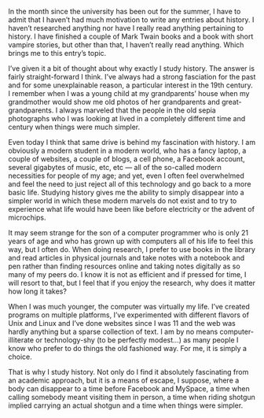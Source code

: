In the month since the university has been out for the summer, I have to admit that I haven’t had much motivation to write any entries about history. I haven’t researched anything nor have I really read anything pertaining to history. I have finished a couple of Mark Twain books and a book with short vampire stories, but other than that, I haven’t really read anything. Which brings me to this entry’s topic.

I’ve given it a bit of thought about why exactly I study history. The answer is fairly straight-forward I think. I’ve always had a strong fasciation for the past and for some unexplainable reason, a particular interest in the 19th century. I remember when I was a young child at my grandparents’ house when my grandmother would show me old photos of her grandparents and great-grandparents. I always marveled that the people in the old sepia photographs who I was looking at lived in a completely different time and century when things were much simpler.

Even today I think that same drive is behind my fascination with history. I am obviously a modern student in a modern world, who has a fancy laptop, a couple of websites, a couple of blogs, a cell phone, a Facebook account, several gigabytes of music, etc, etc — all of the so-called modern necessities for people of my age; and yet, even I often feel overwhelmed and feel the need to just reject all of this technology and go back to a more basic life. Studying history gives me the ability to simply disappear into a simpler world in which these modern marvels do not exist and to try to experience what life would have been like before electricity or the advent of microchips.

It may seem strange for the son of a computer programmer who is only 21 years of age and who has grown up with computers all of his life to feel this way, but I often do. When doing research, I prefer to use books in the library and read articles in physical journals and take notes with a notebook and pen rather than finding resources online and taking notes digitally as so many of my peers do. I know it is not as efficient and if pressed for time, I will resort to that, but I feel that if you enjoy the research, why does it matter how long it takes?

When I was much younger, the computer was virtually my life. I’ve created programs on multiple platforms, I’ve experimented with different flavors of Unix and Linux and I’ve done websites since I was 11 and the web was hardly anything but a sparse collection of text. I am by no means computer-illiterate or technology-shy (to be perfectly modest…) as many people I know who prefer to do things the old fashioned way. For me, it is simply a choice.

That is why I study history. Not only do I find it absolutely fascinating from an academic approach, but it is a means of escape, I suppose, where a body can disappear to a time before Facebook and MySpace, a time when calling somebody meant visiting them in person, a time when riding shotgun implied carrying an actual shotgun and a time when things were simpler.